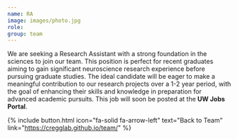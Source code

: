 ```yaml
---
name: RA
image: images/photo.jpg
role: 
group: team
---
```


We are seeking a Research Assistant with a strong foundation in the sciences to join our team. This position is perfect for recent graduates aiming to gain significant neuroscience research experience before pursuing graduate studies. The ideal candidate will be eager to make a meaningful contribution to our research projects over a 1-2 year period, with the goal of enhancing their skills and knowledge in preparation for advanced academic pursuits. This job will soon be posted at the <a href="https://jobs.wisc.edu/" target="_blank" style="text-decoration: none;"><strong>UW Jobs Portal</strong></a>.

{% include button.html icon="fa-solid fa-arrow-left" text="Back to Team" link="https://cregglab.github.io/team/" %}

